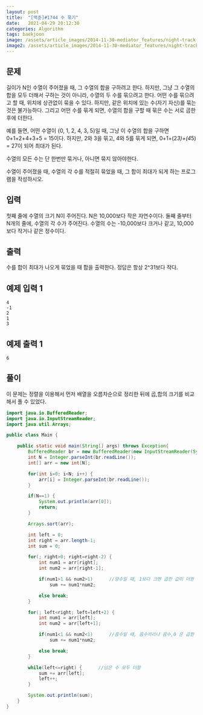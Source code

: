 ```yaml
---
layout: post
title:  "[백준]#1744 수 묶기"
date:   2021-04-29 20:12:30
categories: Algorithm
tags: baekjoon
image: /assets/article_images/2014-11-30-mediator_features/night-track.JPG
image2: /assets/article_images/2014-11-30-mediator_features/night-track-mobile.JPG
---
```


문제
--------------------

길이가 N인 수열이 주어졌을 때, 그 수열의 합을 구하려고 한다. 하지만, 그냥 그 수열의 합을 모두 더해서 구하는 것이 아니라, 수열의 두 수를 묶으려고 한다. 어떤 수를 묶으려고 할 때, 위치에 상관없이 묶을 수 있다. 하지만, 같은 위치에 있는 수(자기 자신)를 묶는 것은 불가능하다. 그리고 어떤 수를 묶게 되면, 수열의 합을 구할 때 묶은 수는 서로 곱한 후에 더한다.

예를 들면, 어떤 수열이 {0, 1, 2, 4, 3, 5}일 때, 그냥 이 수열의 합을 구하면 0+1+2+4+3+5 = 15이다. 하지만, 2와 3을 묶고, 4와 5를 묶게 되면, 0+1+(2*3)+(4*5) = 27이 되어 최대가 된다.

수열의 모든 수는 단 한번만 묶거나, 아니면 묶지 않아야한다.

수열이 주어졌을 때, 수열의 각 수를 적절히 묶었을 때, 그 합이 최대가 되게 하는 프로그램을 작성하시오.

입력
---------------------------

첫째 줄에 수열의 크기 N이 주어진다. N은 10,000보다 작은 자연수이다. 둘째 줄부터 N개의 줄에, 수열의 각 수가 주어진다. 수열의 수는 -10,000보다 크거나 같고, 10,000보다 작거나 같은 정수이다.

출력
----------------

수를 합이 최대가 나오게 묶었을 때 합을 출력한다. 정답은 항상 2^31보다 작다.

예제 입력 1 
----------------------

```
4
-1
2
1
3
```

예제 출력 1 
------------------------

```
6
```

풀이
--------------------------

이 문제는 정렬을 이용해서 먼저 배열을 오름차순으로 정리한 뒤에 곱,합의 크기를 비교해서 풀 수 있었다.

```java
import java.io.BufferedReader;
import java.io.InputStreamReader;
import java.util.Arrays;

public class Main {

    public static void main(String[] args) throws Exception{
        BufferedReader br = new BufferedReader(new InputStreamReader(System.in));
        int N = Integer.parseInt(br.readLine());
        int[] arr = new int[N];

        for(int i=0; i<N; i++) {
            arr[i] = Integer.parseInt(br.readLine());
        }

        if(N==1) {
            System.out.println(arr[0]);
            return;
        }

        Arrays.sort(arr);

        int left = 0;
        int right = arr.length-1;
        int sum = 0;

        for(; right>0; right=right-2) {
            int num1 = arr[right];
            int num2 = arr[right-1];

            if(num1>1 && num2>1)      //양수일 때, 1보다 크면 곱한 값이 더한 값보다 더 큼 
                sum += num1*num2;

            else break;
        }

        for(; left<right; left=left+2) {
            int num1 = arr[left];
            int num2 = arr[left+1];

            if(num1<1 && num2<1)      //음수일 때, 음수끼리나 음수,0 은 곱한 값이 더한 값보다 큼
                sum += num1*num2;

            else break;
        }

        while(left<=right) {      //남은 수 모두 더함
            sum += arr[left];
            left++;
        }

        System.out.println(sum);
    }
}
```
